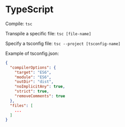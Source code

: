 # TypeScript

Compile: `tsc`

Transpile a specific file: `tsc [file-name]`

Specify a tsconfig file: `tsc --project [tsconfig-name]`

Example of tsconfig.json:

```json
{
  "compilerOptions": {
    "target": "ES6",
    "module": "ES6",
    "outDir": "dist",
    "noImplicitAny": true,
    "strict": true,
    "removeComments": true
  },
  "files": [
    ...
  ]
}
```
